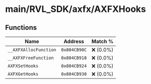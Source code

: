 # main/RVL_SDK/axfx/AXFXHooks

## Functions

| Name | Address | Match % |
|------|---------|---------|
| `__AXFXAllocFunction` | `0x804CB90C` | :x: (0.0%) |
| `__AXFXFreeFunction` | `0x804CB918` | :x: (0.0%) |
| `AXFXSetHooks` | `0x804CB924` | :x: (0.0%) |
| `AXFXGetHooks` | `0x804CB930` | :x: (0.0%) |